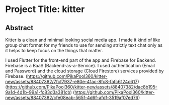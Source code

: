 # Project Title: kitter

## Abstract

Kitter is a clean and minimal looking social media app. I made it kind of like group chat format for my friends to use for sending strictly text chat only as it helps to keep focus on the things that matter.

I used Flutter for the front-end part of the app and Firebase for Backend. Firebase is a BaaS (Backend-as-a-Service). I used authentication (Email and Password) and the cloud storage (Cloud Firestore) services provided by Firebase.
(https://github.com/PikaPool360/kitter-new/assets/88407382/7fcf7937-e80e-41ac-8fc8-fafc6124c617)
(https://github.com/PikaPool360/kitter-new/assets/88407382/dac8b195-9a1d-4d1b-99a1-fc83d3a381cb)
(https://github.com/PikaPool360/kitter-new/assets/88407382/cfe08eab-565f-4d6f-afdf-3519af07ed76)

